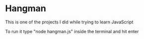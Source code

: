 # Hangman
This is one of the projects I did while trying to learn JavaScript

To run it type "node hangman.js" inside the terminal and hit enter
